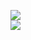 [![](https://img.shields.io/badge/Made%20With-Github%20Spray-lightgrey.svg?style=for-the-badge&logo=github)](https://github.com/Annihil/github-spray#24930)  
[![](https://i.imgur.com/2DrTn0Z.gif)](https://github.com/Annihil/github-spray)